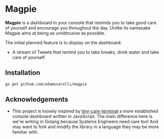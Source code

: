 # Magpie

**Magpie** is a dashboard in your console that reminds you to take good care of yourself and encourage you throughout the day. Unlike its namesake Magpie aims at being as unobtrusive as possible.

The initial planned feature is to display on the dashboard:
- A stream of Tweets that remind you to take breaks, drink water and take care of yourself.

## Installation

```bash
go get github.com/adamocarolli/magpie
```

## Acknowledgements
 - This project is loosely inspired by [tiny-care-terminal](https://github.com/notwaldorf/tiny-care-terminal) a more established console dashboard written in JavaScript. The main difference here is we're writing in Golang because Systems Engineers need care too! And may want to fork and modify the library in a language they may be more familiar with.

